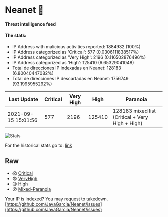 # Neanet :hocho:
#### Threat intelligence feed
#### The stats:

- IP Address with malicious activities reported: 1884932 (100%)
- IP Address categorized as 'Critical':  577 (0.0306111838517%)
- IP Address categorized as 'Very High':  2196 (0.116502876496%)
- IP Address categorized as 'High':  125410 (6.65329041048)
- Total de direcciones IP indexadas en Neanet:  128183 (6.80040447082%)
- Total de direcciones IP descartadas en Neanet:  1756749 (93.1995955292%)

| Last Update | Critical | Very High | High | Paranoia |
| --- | --- | --- | --- | --- |
| 2021-09-15 15:01:56 | 577 | 2196 | 125410 | 128183 mixed list (Critical + Very High + High)|

![Stats](https://docs.google.com/spreadsheets/d/e/2PACX-1vSnaNMIXVabIpDJjufMlzH7poXnshF3mgd8Is1g9ytUEzVsP5my4Trn8f-xkoLLQ38xpL3HtmUexLo6/pubchart?oid=501124687&format=image)

For the historical stats go to: [link](/stats.csv)
## Raw
- :scream: [Critical](https://raw.githubusercontent.com/JavaGarcia/Neanet/master/blacklists/neanet_critical.txt)
- :fearful: [VeryHigh](https://raw.githubusercontent.com/JavaGarcia/Neanet/master/blacklists/neanet_veryHigh.txtt)
- :frowning: [High](https://raw.githubusercontent.com/JavaGarcia/Neanet/master/blacklists/neanet_high.txt)
- :dizzy_face: [Mixed-Paranoia](https://raw.githubusercontent.com/JavaGarcia/Neanet/master/blacklists/neanet_all.txt)


Your IP is indexed? You may request to takedown. [https://github.com/JavaGarcia/Neanet/issues](https://github.com/JavaGarcia/Neanet/issues)



















































































































































































































































































































































































































































































































































































































































































































































































































































































































































































































































































































































































































































































































































































































































































































































































































































































































































































































































































































































































































































































































































































































































































































































































































































































































































































































































































































































































































































































































































































































































































































































































































































































































































































































































































































































































































































































































































































































































































































































































































































































































































































































































































































































































































































































































































































































































































































































































































































































































































































































































































































































































































































































































































































































































































































































































































































































































































































































































































































































































































































































































































































































































































































































































































































































































































































































































































































































































































































































































































































































































































































































































































































































































































































































































































































































































































































































































































































































































































































































































































































































































































































































































































































































































































































































































































































































































































































































































































































































































































































